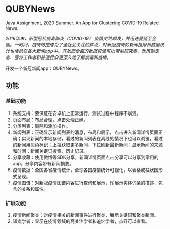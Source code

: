 # QUBYNews

Java Assignment, 2020 Summer. An App for Clustering COVID-19 Related News.

*2019年末，新型冠状病毒肺炎（COVID-19） 疫情突然爆发，并迅速蔓延至全国。一时间，疫情防控成为了全社会关注的焦点，对新冠疫情的新闻播报和数据统计也活跃在各大新闻app中。开放而全面的数据资源可以帮助研究者、政策制定者、医疗工作者和普通民众更深入地了解病毒和疫情。*

开发一个新冠新闻app：QUBYNews。

## 功能

### 基础功能

1. 系统支持：要保证在安卓机上正常运行，测试过程中程序不崩溃。
2. 页面布局：布局合理，点击处理正确。
3. 分类列表：删除和添加操作。
4. 新闻列表：正确显示新闻列表的消息，布局和展示，点击进入新闻详情页面正确；实现新闻的本地存储，看过的新闻列表在离线的情况下也可以浏览，看过的新闻用灰色标记；上拉获取更多新闻，下拉刷新最新新闻；显示新闻的来源和时间；新闻关键词搜索，历史记录。
5. 分享收藏：使用微博等SDK分享，新闻详情页面点击分享可以分享到常用的app，分享内容带有新闻摘要。
6. 疫情数据：全国各省疫情统计，全球各国疫情统计可视化，以表格或柱状图形式呈现。
7. 疫情图谱：对新冠疫情图谱内容进行查询和展示，许展示实体词条的描述，包含的关系和属性。

### 扩展功能

1. 疫情新闻聚类：对疫情相关的新闻事件进行聚类、展示关键词和聚类新闻。
2. 知疫学者：显示在疫情领域的高关注学者和追忆学者，点开可以查看。


